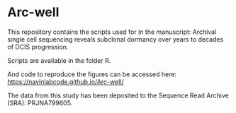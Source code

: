 # Arc-well
This repository contains the scripts used for in the manuscript: Archival single cell sequencing reveals subclonal dormancy over years to decades of DCIS progression.


Scripts are available in the folder R.

And code to reproduce the figures can be accessed here: https://navinlabcode.github.io/Arc-well/

The data from this study has been deposited to the Sequence Read Archive (SRA): PRJNA799605.

